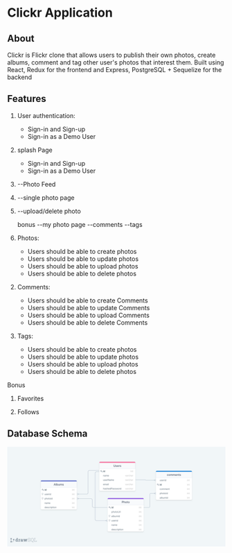 # Clickr Application

## About

Clickr is Flickr clone that allows users to publish their own photos, create albums, comment and tag other user's photos that interest them.
Built using React, Redux for the frontend and Express, PostgreSQL + Sequelize for the backend

## Features

1. User authentication:
    - Sign-in and Sign-up
    - Sign-in as a Demo User

2. splash Page
    - Sign-in and Sign-up
    - Sign-in as a Demo User

3.  --Photo Feed


4.  --single photo page
5.  --upload/delete photo


    bonus
    --my photo page
    --comments 
    --tags


  
2. Photos:
    - Users should be able to create photos
    - Users should be able to update photos
    - Users should be able to upload photos
    - Users should be able to delete photos

<!-- 2. Albums:
    - Users should be able to create Albums
    - Users should be able to update Albums
    - Users should be able to upload Albums
    - Users should be able to delete Albums -->

2. Comments:
    - Users should be able to create Comments
    - Users should be able to update Comments
    - Users should be able to upload Comments
    - Users should be able to delete Comments

2. Tags:
    - Users should be able to create photos
    - Users should be able to update photos
    - Users should be able to upload photos
    - Users should be able to delete photos

Bonus

1. Favorites

2. Follows

## Database Schema

![database schema](./frontend/public/schema.png)